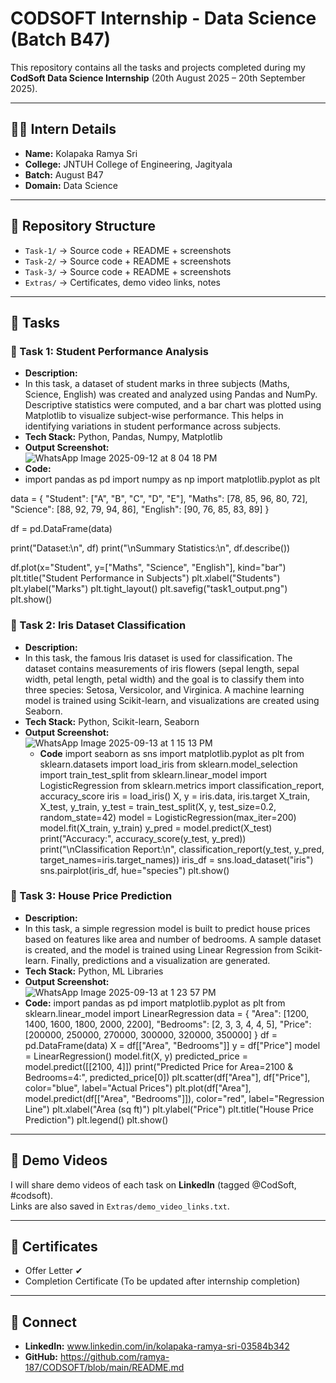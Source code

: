 # CODSOFT Internship - Data Science (Batch B47)

This repository contains all the tasks and projects completed during my **CodSoft Data Science Internship** (20th August 2025 – 20th September 2025).

---

## 👩‍💻 Intern Details
- **Name:** Kolapaka Ramya Sri
- **College:** JNTUH College of Engineering, Jagityala
- **Batch:** August B47
- **Domain:** Data Science

---

## 📂 Repository Structure
- `Task-1/` → Source code + README + screenshots
- `Task-2/` → Source code + README + screenshots
- `Task-3/` → Source code + README + screenshots
- `Extras/` → Certificates, demo video links, notes

---

## 🚀 Tasks
### 🔹 Task 1: Student Performance Analysis
- **Description:**
- In this task, a dataset of student marks in three subjects (Maths, Science, English) was created and analyzed using Pandas and NumPy. Descriptive statistics were computed, and a bar chart was plotted using Matplotlib to visualize subject-wise performance. This helps in identifying variations in student performance across subjects.
- **Tech Stack:** Python, Pandas, Numpy, Matplotlib
- **Output Screenshot:**  
  ![WhatsApp Image 2025-09-12 at 8 04 18 PM](https://github.com/user-attachments/assets/02659f86-e102-4d79-a5df-5294c03cd950)
- **Code:**
- import pandas as pd
import numpy as np
import matplotlib.pyplot as plt

data = {
    "Student": ["A", "B", "C", "D", "E"],
    "Maths": [78, 85, 96, 80, 72],
    "Science": [88, 92, 79, 94, 86],
    "English": [90, 76, 85, 83, 89]
}

df = pd.DataFrame(data)

print("Dataset:\n", df)
print("\nSummary Statistics:\n", df.describe())

df.plot(x="Student", y=["Maths", "Science", "English"], kind="bar")
plt.title("Student Performance in Subjects")
plt.xlabel("Students")
plt.ylabel("Marks")
plt.tight_layout()
plt.savefig("task1_output.png")
plt.show()


### 🔹 Task 2: Iris Dataset Classification
- **Description:**
- In this task, the famous Iris dataset is used for classification. The dataset contains measurements of iris flowers (sepal length, sepal width, petal length, petal width) and the goal is to classify them into three species: Setosa, Versicolor, and Virginica. A machine learning model is trained using Scikit-learn, and visualizations are created using Seaborn.
- **Tech Stack:** Python, Scikit-learn, Seaborn
- **Output Screenshot:**  
  ![WhatsApp Image 2025-09-13 at 1 15 13 PM](https://github.com/user-attachments/assets/9b3a7452-b2c1-4208-b5a7-5e03f11f25f7)
  - **Code**
import seaborn as sns
import matplotlib.pyplot as plt
from sklearn.datasets import load_iris
from sklearn.model_selection import train_test_split
from sklearn.linear_model import LogisticRegression
from sklearn.metrics import classification_report, accuracy_score
iris = load_iris()
X, y = iris.data, iris.target
X_train, X_test, y_train, y_test = train_test_split(X, y, test_size=0.2, random_state=42)
model = LogisticRegression(max_iter=200)
model.fit(X_train, y_train)
y_pred = model.predict(X_test)
print("Accuracy:", accuracy_score(y_test, y_pred))
print("\nClassification Report:\n", classification_report(y_test, y_pred, target_names=iris.target_names))
iris_df = sns.load_dataset("iris")
sns.pairplot(iris_df, hue="species")
plt.show()



### 🔹 Task 3: House Price Prediction
- **Description:**
- In this task, a simple regression model is built to predict house prices based on features like area and number of bedrooms. A sample dataset is created, and the model is trained using Linear Regression from Scikit-learn. Finally, predictions and a visualization are generated.
- **Tech Stack:** Python, ML Libraries
- **Output Screenshot:**  
![WhatsApp Image 2025-09-13 at 1 23 57 PM](https://github.com/user-attachments/assets/4d3cf1b5-1fcc-4818-9252-61a4f621a199)
- **Code:**
import pandas as pd
import matplotlib.pyplot as plt
from sklearn.linear_model import LinearRegression
data = {
    "Area": [1200, 1400, 1600, 1800, 2000, 2200],
    "Bedrooms": [2, 3, 3, 4, 4, 5],
    "Price": [200000, 250000, 270000, 300000, 320000, 350000]
}
df = pd.DataFrame(data)
X = df[["Area", "Bedrooms"]]
y = df["Price"]
model = LinearRegression()
model.fit(X, y)
predicted_price = model.predict([[2100, 4]])
print("Predicted Price for Area=2100 & Bedrooms=4:", predicted_price[0])
plt.scatter(df["Area"], df["Price"], color="blue", label="Actual Prices")
plt.plot(df["Area"], model.predict(df[["Area", "Bedrooms"]]), color="red", label="Regression Line")
plt.xlabel("Area (sq ft)")
plt.ylabel("Price")
plt.title("House Price Prediction")
plt.legend()
plt.show()



---

## 🎥 Demo Videos
I will share demo videos of each task on **LinkedIn** (tagged @CodSoft, #codsoft).  
Links are also saved in `Extras/demo_video_links.txt`.

---

## 📜 Certificates
- Offer Letter ✔
- Completion Certificate (To be updated after internship completion)

---

## 🔗 Connect
- **LinkedIn:** www.linkedin.com/in/kolapaka-ramya-sri-03584b342
- **GitHub:** https://github.com/ramya-187/CODSOFT/blob/main/README.md
